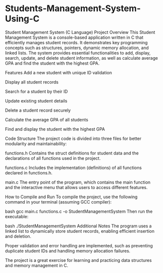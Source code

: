 # Students-Management-System-Using-C
Student Management System (C Language)
Project Overview
This Student Management System is a console-based application written in C that efficiently manages student records. It demonstrates key programming concepts such as structures, pointers, dynamic memory allocation, and linked lists. The system provides essential functionalities to add, display, search, update, and delete student information, as well as calculate average GPA and find the student with the highest GPA.

Features
Add a new student with unique ID validation

Display all student records

Search for a student by their ID

Update existing student details

Delete a student record securely

Calculate the average GPA of all students

Find and display the student with the highest GPA

Code Structure
The project code is divided into three files for better modularity and maintainability:

functions.h
Contains the struct definitions for student data and the declarations of all functions used in the project.

functions.c
Includes the implementation (definitions) of all functions declared in functions.h.

main.c
The entry point of the program, which contains the main function and the interactive menu that allows users to access different features.

How to Compile and Run
To compile the project, use the following command in your terminal (assuming GCC compiler):

bash
gcc main.c functions.c -o StudentManagementSystem
Then run the executable:

bash
./StudentManagementSystem
Additional Notes
The program uses a linked list to dynamically store student records, enabling efficient insertion and deletion.

Proper validation and error handling are implemented, such as preventing duplicate student IDs and handling memory allocation failures.

The project is a great exercise for learning and practicing data structures and memory management in C.
